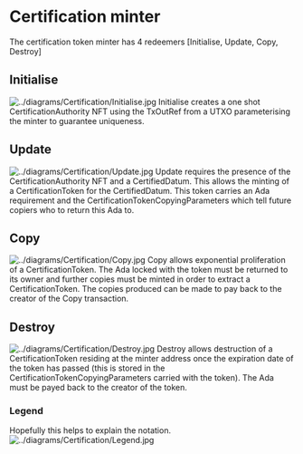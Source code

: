 # Certification minter

The certification token minter has 4 redeemers [Initialise, Update, Copy, Destroy]

## Initialise
![../diagrams/Certification/Initialise.jpg](../diagrams/Certification/Initialise.jpg)
Initialise creates a one shot CertificationAuthority NFT using the TxOutRef from a UTXO parameterising the minter to guarantee uniqueness.

## Update
![../diagrams/Certification/Update.jpg](../diagrams/Certification/Update.jpg)
Update requires the presence of the CertificationAuthority NFT and a CertifiedDatum. This allows the minting of a CertificationToken for the CertifiedDatum. This token carries an Ada requirement and the CertificationTokenCopyingParameters which tell future copiers who to return this Ada to.

## Copy
![../diagrams/Certification/Copy.jpg](../diagrams/Certification/Copy.jpg)
Copy allows exponential proliferation of a CertificationToken. The Ada locked with the token must be returned to its owner and further copies must be minted in order to extract a CertificationToken. The copies produced can be made to pay back to the creator of the Copy transaction.

## Destroy
![../diagrams/Certification/Destroy.jpg](../diagrams/Certification/Destroy.jpg)
Destroy allows destruction of a CertificationToken residing at the minter address once the expiration date of the token has passed (this is stored in the CertificationTokenCopyingParameters carried with the token). The Ada must be payed back to the creator of the token.

### Legend
Hopefully this helps to explain the notation.
![../diagrams/Certification/Legend.jpg](../diagrams/Certification/Legend.jpg)
